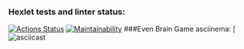 ### Hexlet tests and linter status:
[![Actions Status](https://github.com/Soso82/python-project-49/workflows/hexlet-check/badge.svg)](https://github.com/Soso82/python-project-49/actions)
[![Maintainability](https://api.codeclimate.com/v1/badges/801539daf54db7ecad13/maintainability)](https://codeclimate.com/github/Soso82/python-project-49/maintainability)
###Even Brain Game asciinema:
[![asciicast](https://asciinema.org/a/3ddgy0nfZqgURSLXkigfRXKLH)
